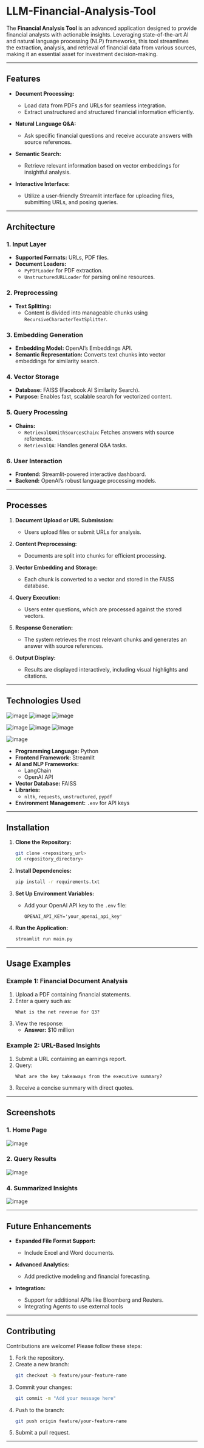 # LLM-Financial-Analysis-Tool

The **Financial Analysis Tool** is an advanced application designed to provide financial analysts with actionable insights. Leveraging state-of-the-art AI and natural language processing (NLP) frameworks, this tool streamlines the extraction, analysis, and retrieval of financial data from various sources, making it an essential asset for investment decision-making.

---

## **Features**

- **Document Processing:**
  - Load data from PDFs and URLs for seamless integration.
  - Extract unstructured and structured financial information efficiently.

- **Natural Language Q&A:**
  - Ask specific financial questions and receive accurate answers with source references.

- **Semantic Search:**
  - Retrieve relevant information based on vector embeddings for insightful analysis.

- **Interactive Interface:**
  - Utilize a user-friendly Streamlit interface for uploading files, submitting URLs, and posing queries.

---

## **Architecture**

### **1. Input Layer**
- **Supported Formats:** URLs, PDF files.
- **Document Loaders:**
  - `PyPDFLoader` for PDF extraction.
  - `UnstructuredURLLoader` for parsing online resources.

### **2. Preprocessing**
- **Text Splitting:**
  - Content is divided into manageable chunks using `RecursiveCharacterTextSplitter`.

### **3. Embedding Generation**
- **Embedding Model:** OpenAI’s Embeddings API.
- **Semantic Representation:** Converts text chunks into vector embeddings for similarity search.

### **4. Vector Storage**
- **Database:** FAISS (Facebook AI Similarity Search).
- **Purpose:** Enables fast, scalable search for vectorized content.

### **5. Query Processing**
- **Chains:**
  - `RetrievalQAWithSourcesChain`: Fetches answers with source references.
  - `RetrievalQA`: Handles general Q&A tasks.

### **6. User Interaction**
- **Frontend:** Streamlit-powered interactive dashboard.
- **Backend:** OpenAI’s robust language processing models.

---

## **Processes**

1. **Document Upload or URL Submission:**
   - Users upload files or submit URLs for analysis.

2. **Content Preprocessing:**
   - Documents are split into chunks for efficient processing.

3. **Vector Embedding and Storage:**
   - Each chunk is converted to a vector and stored in the FAISS database.

4. **Query Execution:**
   - Users enter questions, which are processed against the stored vectors.

5. **Response Generation:**
   - The system retrieves the most relevant chunks and generates an answer with source references.

6. **Output Display:**
   - Results are displayed interactively, including visual highlights and citations.

---

## **Technologies Used**
![image](https://github.com/user-attachments/assets/0dc7a2dd-2ff0-4035-b893-ba5cc88d806d) ![image](https://github.com/user-attachments/assets/796c73fa-5fa6-419a-8757-724076e45995) ![image](https://github.com/user-attachments/assets/698e4bb8-d515-4be2-bb69-6d21d8ac7f3d)

![image](https://github.com/user-attachments/assets/ec592248-5805-427c-b2e9-8f0141009b08) ![image](https://github.com/user-attachments/assets/ad76b5a9-089e-49a1-ab49-5fba97ad5675) ![image](https://github.com/user-attachments/assets/fba1ba56-3984-41c5-ae4f-bd47d1b7c245)

![image](https://github.com/user-attachments/assets/cc9bface-5e9e-44c7-a5c6-a1bcb2d9f99f)



- **Programming Language:** Python
- **Frontend Framework:** Streamlit
- **AI and NLP Frameworks:**
  - LangChain
  - OpenAI API
- **Vector Database:** FAISS
- **Libraries:**
  - `nltk`, `requests`, `unstructured`, `pypdf`
- **Environment Management:** `.env` for API keys

---

## **Installation**

1. **Clone the Repository:**
   ```bash
   git clone <repository_url>
   cd <repository_directory>
   ```

2. **Install Dependencies:**
   ```bash
   pip install -r requirements.txt
   ```

3. **Set Up Environment Variables:**
   - Add your OpenAI API key to the `.env` file:
     ```env
     OPENAI_API_KEY='your_openai_api_key'
     ```

4. **Run the Application:**
   ```bash
   streamlit run main.py
   ```

---

## **Usage Examples**

### **Example 1: Financial Document Analysis**
1. Upload a PDF containing financial statements.
2. Enter a query such as:
   ```
   What is the net revenue for Q3?
   ```
3. View the response:
   - **Answer:** $10 million

### **Example 2: URL-Based Insights**
1. Submit a URL containing an earnings report.
2. Query:
   ```
   What are the key takeaways from the executive summary?
   ```
3. Receive a concise summary with direct quotes.

---

## **Screenshots**

### **1. Home Page**
![image](https://github.com/user-attachments/assets/9f2d6534-9062-4513-b569-3a2bcbdab1a4)

### **2. Query Results**
![image](https://github.com/user-attachments/assets/f068960d-5bfd-4bfd-a747-a80efc09f5ba)

### **4. Summarized Insights**
![image](https://github.com/user-attachments/assets/8422d911-89c3-4de9-bf7b-73dcc1545589)


---

## **Future Enhancements**

- **Expanded File Format Support:**
  - Include Excel and Word documents.

- **Advanced Analytics:**
  - Add predictive modeling and financial forecasting.

- **Integration:**
  - Support for additional APIs like Bloomberg and Reuters.
  - Integrating Agents to use external tools

---

## **Contributing**

Contributions are welcome! Please follow these steps:

1. Fork the repository.
2. Create a new branch:
   ```bash
   git checkout -b feature/your-feature-name
   ```
3. Commit your changes:
   ```bash
   git commit -m "Add your message here"
   ```
4. Push to the branch:
   ```bash
   git push origin feature/your-feature-name
   ```
5. Submit a pull request.

---
